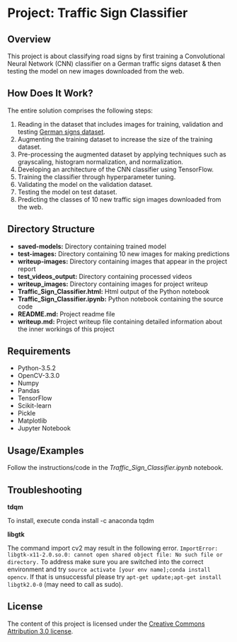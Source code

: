 # Project: Traffic Sign Classifier 
## Overview   
   
This project is about classifying road signs by first training a Convolutional Neural Network (CNN) classifier on a German traffic signs dataset & then testing the model on new images downloaded from the web. 

## How Does It Work?
The entire solution comprises the following steps:

1. Reading in the dataset that includes images for training, validation and testing [German signs dataset](https://d17h27t6h515a5.cloudfront.net/topher/2017/February/5898cd6f_traffic-signs-data/traffic-signs-data.zip).
2. Augmenting the training dataset to increase the size of the training dataset.
3. Pre-processing the augmented dataset by applying techniques such as grayscaling, histogram normalization, and normalization.
4. Developing an architecture of the CNN classifier using TensorFlow.
5. Training the classifier through hyperparameter tuning.
6. Validating the model on the validation dataset.
7. Testing the model on test dataset.
8. Predicting the classes of 10 new traffic sign images downloaded from the web.


## Directory Structure
* **saved-models:** Directory containing trained model 
* **test-images:** Directory containing 10 new images for making predictions
* **writeup-images:** Directory containing images that appear in the project report
* **test_videos_output:** Directory containing processed videos
* **writeup_images:** Directory containing images for project writeup
* **Traffic_Sign_Classifier.html:** Html output of the Python notebook
* **Traffic_Sign_Classifier.ipynb:** Python notebook containing the source code
* **README.md:** Project readme file
* **writeup.md:** Project writeup file containing detailed information about the inner workings of this project

## Requirements
* Python-3.5.2
* OpenCV-3.3.0
* Numpy
* Pandas
* TensorFlow
* Scikit-learn
* Pickle
* Matplotlib
* Jupyter Notebook


## Usage/Examples
Follow the instructions/code in the *Traffic_Sign_Classifier.ipynb* notebook.



## Troubleshooting

**tdqm**

To install, execute conda install -c anaconda tqdm

**libgtk**

The command import cv2 may result in the following error. `ImportError: libgtk-x11-2.0.so.0: cannot open shared object file: No such file or directory.` To address make sure you are switched into the correct environment and try `source activate [your env name];conda install opencv`. If that is unsuccessful please try `apt-get update;apt-get install libgtk2.0-0` (may need to call as sudo).

## License
The content of this project is licensed under the [Creative Commons Attribution 3.0 license](https://creativecommons.org/licenses/by/3.0/us/deed.en_US).